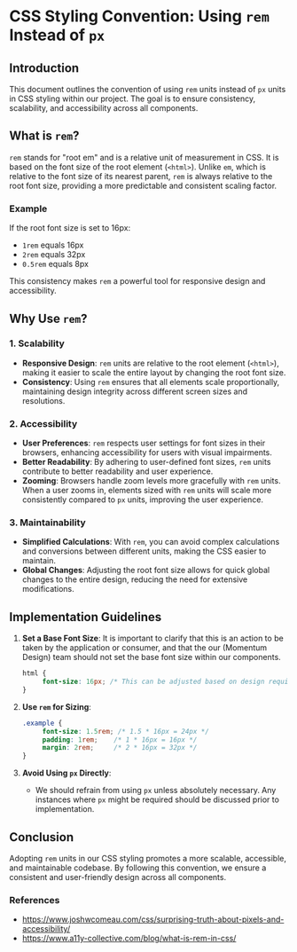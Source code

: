 # CSS Styling Convention: Using `rem` Instead of `px`

## Introduction

This document outlines the convention of using `rem` units instead of `px` units in CSS styling within our project. The goal is to ensure consistency, scalability, and accessibility across all components.

## What is `rem`?

`rem` stands for "root em" and is a relative unit of measurement in CSS. It is based on the font size of the root element (`<html>`). Unlike `em`, which is relative to the font size of its nearest parent, `rem` is always relative to the root font size, providing a more predictable and consistent scaling factor.

### Example

If the root font size is set to 16px:

- `1rem` equals 16px
- `2rem` equals 32px
- `0.5rem` equals 8px

This consistency makes `rem` a powerful tool for responsive design and accessibility.

## Why Use `rem`?

### 1. Scalability

- **Responsive Design**: `rem` units are relative to the root element (`<html>`), making it easier to scale the entire layout by changing the root font size.
- **Consistency**: Using `rem` ensures that all elements scale proportionally, maintaining design integrity across different screen sizes and resolutions.

### 2. Accessibility

- **User Preferences**: `rem` respects user settings for font sizes in their browsers, enhancing accessibility for users with visual impairments.
- **Better Readability**: By adhering to user-defined font sizes, `rem` units contribute to better readability and user experience.
- **Zooming**: Browsers handle zoom levels more gracefully with `rem` units. When a user zooms in, elements sized with `rem` units will scale more consistently compared to `px` units, improving the user experience.



### 3. Maintainability

- **Simplified Calculations**: With `rem`, you can avoid complex calculations and conversions between different units, making the CSS easier to maintain.
- **Global Changes**: Adjusting the root font size allows for quick global changes to the entire design, reducing the need for extensive modifications.

## Implementation Guidelines

1. **Set a Base Font Size**:  It is important to clarify that this is an action to be taken by the application or consumer, and that the our (Momentum Design) team should not set the base font size within our components.

    ```css
    html {
         font-size: 16px; /* This can be adjusted based on design requirements */
    }
    ```

2. **Use `rem` for Sizing**:

    ```css
    .example {
         font-size: 1.5rem; /* 1.5 * 16px = 24px */
         padding: 1rem;    /* 1 * 16px = 16px */
         margin: 2rem;     /* 2 * 16px = 32px */
    }
    ```

3. **Avoid Using `px` Directly**:
    - We should refrain from using `px` unless absolutely necessary. Any instances where `px` might be required should be discussed prior to implementation.

## Conclusion

Adopting `rem` units in our CSS styling promotes a more scalable, accessible, and maintainable codebase. By following this convention, we ensure a consistent and user-friendly design across all components.

### References

- https://www.joshwcomeau.com/css/surprising-truth-about-pixels-and-accessibility/
- https://www.a11y-collective.com/blog/what-is-rem-in-css/